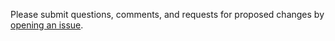 Please submit questions, comments, and requests for proposed changes by [opening an issue](https://github.com/usgpo/sitemap/issues/new).
